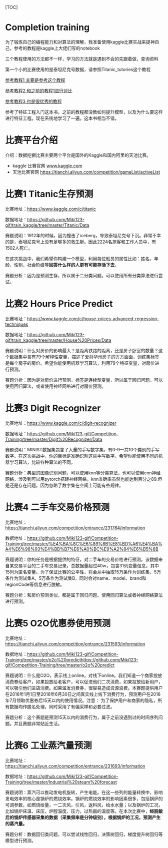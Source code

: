 [TOC]

# Completion training

为了锻炼自己的编程能力和对算法的理解，我准备使用kaggle比赛实战来提神自己，参考的教程是kaggle上大佬们写的notebook

三个教程使用的方法都不一样，学习的方法就是遇到不会的先跟着做，查询资料

第一个小的比赛使用的是泰坦尼克号数据，请参照Titanic\_tutories这个教程

[参考教程1 主要是参考这个教程](https://www.kaggle.com/ldfreeman3/a-data-science-framework-to-achieve-99-accuracy)

[参考教程2 和之前的教程1进行对比](https://www.kaggle.com/startupsci/titanic-data-science-solutions)

[参考教程3 也是很优秀的教程](https://www.kaggle.com/arthurtok/introduction-to-ensembling-stacking-in-python)

参考了特征工程入门这本书，之前的教程都没教如何提升模型，以及为什么要这样进行特征工程。现在系统地学习了一遍。这本书相当不错。

# 比赛平台介绍

介绍：数据挖掘比赛主要两个平台是国外的Kaggle和国内阿里的天池比赛。

- kaggle 比赛官网 www.kaggle.com
- 天池比赛官网 https://tianchi.aliyun.com/competition/gameList/activeList

# 比赛1 Titanic生存预测



比赛地址：https://www.kaggle.com/c/titanic

数据地址：https://github.com/Miki123-gif/train_kaggle/tree/master/Titanic/Data

赛题说明：1912年的时候，因为撞击了iceberg，导致泰坦尼克号下沉。非常不幸的是，泰坦尼克号上没有足够多的救生艇。因此2224名旅客和工作人员中，有1502人死亡。

在这次挑战中，我们希望你构建一个模型，利用每位船员的属性比如：姓名，年龄，性别，社会阶级等**回答什么样的人更有可能存活下去**。

赛题分析：因为是预测生存，所以属于二分类问题。可以使用所有分类算法进行尝试。

# 比赛2 Hours Price Predict



比赛地址：https://www.kaggle.com/c/house-prices-advanced-regression-techniques

数据地址：https://github.com/Miki123-gif/train_kaggle/tree/master/House%20Prices/Data

赛题说明：什么对房价的影响最大？是距离铁路的距离，还是房子卧室的数量？这个数据集中含有79个解释性变量，描述了爱荷华州房子的方方面面，训练集标签是每个房子的房价。希望你能使用机器学习算法，利用79个特征变量，对房价进行预测。

赛题分析：因为是对房价进行预测，标签是连续型变量，所以属于回归问题。可以使用回归算法，或者使用神经网络进行对房价预测。

# 比赛3 Digit Recognizer

比赛地址：https://www.kaggle.com/c/digit-recognizer

数据地址：https://github.com/Miki123-gif/Competition-Training/tree/master/Digit%20Recognizer/Data

赛题说明：MINIST数据集包含了大量的手写数字集，有0-9一共10个类别的手写数字。在这次挑战中，你的目标是准确识别这些手写数字。希望你能使用不同的机器学习算法，比较各种算法的不同。

赛题分析：典型的图像识别问题，可以使用knn等分类算法，也可以使用cnn神经网络，涉及到可以用pytorch搭建神经网络。knn准确率虽然也能达到百分之89.但是还是存在问题。因为忽略了数字集在空间上可能有些规律。

# 比赛4 二手车交易价格预测

比赛地址：https://tianchi.aliyun.com/competition/entrance/231784/information

数据地址：https://github.com/Miki123-gif/Competition-Training/tree/master/%E4%BA%8C%E6%89%8B%E8%BD%A6%E4%BA%A4%E6%98%93%E4%BB%B7%E6%A0%BC%E9%A2%84%E6%B5%8B

赛题说明：你的任务是根据提供的特征，对二手车的交易价格进行预测。该数据来自某交易平台的二手车交易记录，总数据量超过40w，包含31列变量信息，其中15列为匿名变量。为了保证比赛的公平性，将会从中抽取15万条作为训练集，5万条作为测试集A，5万条作为测试集B，同时会对name、model、brand和regionCode等信息进行脱敏。

赛题分析：和房价预测类似，都是属于回归问题。使用回归算法或者神经网络算法进行预测。

# 比赛5 O2O优惠券使用预测

比赛地址：https://tianchi.aliyun.com/competition/entrance/231593/information

数据地址：https://github.com/Miki123-gif/Competition-Training/tree/master/o2o%20predicthttps://github.com/Miki123-gif/Competition-Training/tree/master/o2o%20predict

赛题说明：什么是O2O，表示线上online，对线下online。我们知道一个商家投放消费券给客户，如果投放给老客户，可以促进他们二次消费，如果投放给新用户，可以吸引他们进店消费。如果滥发消费券，很容易造成资源浪费。本赛题提供用户在2016年1月1日至2016年6月30日之间真实线上线下消费行为，预测用户在2016年7月领取优惠券后15天以内的使用情况。注意： 为了保护用户和商家的隐私，所有数据均作匿名处理，同时采用了有偏采样和必要过滤。

赛题分析：这个赛题是预测15天以内的消费行为，属于之前没遇到过的时间序列问题。并且赛题非常贴近生活。

# 比赛6 工业蒸汽量预测

比赛地址：https://tianchi.aliyun.com/competition/entrance/231693/information

数据地址：https://github.com/Miki123-gif/Competition-Training/tree/master/Industrial%20steam%20forecast

赛题说明：蒸汽可以推动发电机旋转，产生电能。在这一些列的能量转换中，影响发电效率的核心是锅炉的燃烧效率。锅炉的燃烧效率的影响因素很多，包括锅炉的可调参数，如燃烧给量，一二次风，引风，返料风，给水水量；以及锅炉的工况，比如锅炉床温、床压，炉膛温度、压力，过热器的温度等。在本次比赛中，**经脱敏后的锅炉传感器采集的数据（采集频率是分钟级别），根据锅炉的工况，预测产生的蒸汽量。**

赛题分析：数据回归类问题，可以尝试线性回归，决策树回归，梯度提升树回归等模型进行预测。

